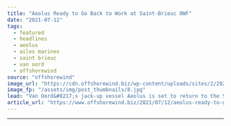 ```yaml
---
title: "Aeolus Ready to Go Back to Work at Saint-Brieuc OWF"
date: "2021-07-12"
tags: 
  - featured
  - headlines
  - aeolus
  - ailes marines
  - saint brieuc
  - van oord
  - offshorewind
source: "offshorewind"
image_url: "https://cdn.offshorewind.biz/wp-content/uploads/sites/2/2020/05/26090915/Aeolus_Van-Oord.jpg"
image_fp: "/assets/img/post_thumbnails/8.jpg"
lead: "Van Oord&#8217;s jack-up vessel Aeolus is set to return to the Saint-Brieuc offshore wind"
article_url: "https://www.offshorewind.biz/2021/07/12/aeolus-ready-to-go-back-to-work-at-saint-brieuc-owf/"
---
```


---
